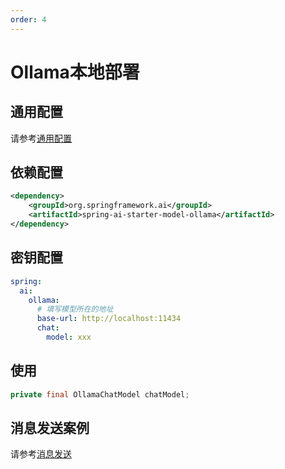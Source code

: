 ```yaml
---
order: 4
---
```

# Ollama本地部署

## 通用配置

请参考[通用配置](../config/base.md)

## 依赖配置

```xml
<dependency>
    <groupId>org.springframework.ai</groupId>
    <artifactId>spring-ai-starter-model-ollama</artifactId>
</dependency>
```

## 密钥配置


```yml
spring:
  ai:
    ollama:
      # 填写模型所在的地址
      base-url: http://localhost:11434
      chat:
        model: xxx
```

## 使用

```java
private final OllamaChatModel chatModel;
```

## 消息发送案例

请参考[消息发送](../basic/chat.md)

